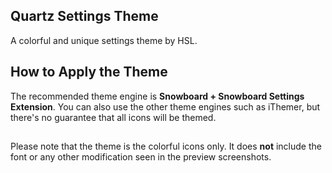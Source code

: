 

## Quartz Settings Theme
A colorful and unique settings theme by HSL.


## How to Apply the Theme
The recommended theme engine is **Snowboard + Snowboard Settings Extension**. You can also use the other theme engines such as iThemer, but there's no guarantee that all icons will be themed.

##

Please note that the theme is the colorful icons only. It does **not** include the font or any other modification seen in the preview screenshots.
